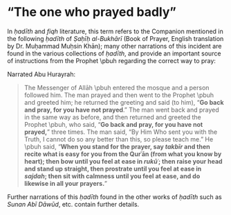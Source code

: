 
# “The one who prayed badly”

In _ḥadīth_ and _fiqh_ literature, this term refers to the Companion mentioned in the following _ḥadīth_ of _Ṣaḥīḥ al-Bukhārī_ (Book of Prayer, English translation by Dr. Muḥammad Muḥsin Khān); many other narrations of this incident are found in the various collections of _ḥadīth_, and provide an important source of instructions from the Prophet \pbuh regarding the correct way to pray:

Narrated Abu Hurayrah:

> The Messenger of Allāh \pbuh entered the mosque and a person followed him. The man prayed and then went to the Prophet \pbuh and greeted him; he returned the greeting and said (to him), “**Go back and pray, for you have not prayed**.” The man went back and prayed in the same way as before, and then returned and greeted the Prophet \pbuh, who said, “**Go back and pray, for you have not prayed,**” three times. The man said, “By Him Who sent you with the Truth, I cannot do so any better than this, so please teach me.” He \pbuh said, “**When you stand for the prayer, say _takbīr_ and then recite what is easy for you from the Qurʾān (from what you know by heart); then bow until you feel at ease in _rukūʿ_; then raise your head and stand up straight, then prostrate until you feel at ease in _sajdah_; then sit with calmness until you feel at ease, and do likewise in all your prayers.**”

Further narrations of this _ḥadīth_ found in the other works of _ḥadīth_ such as _Sunan Abī Dāwūd_, etc. contain further details.


